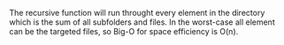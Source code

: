 The recursive function will run throught every element in the directory
which is the sum of all subfolders and files.
In the worst-case all element can be the targeted files, so Big-O for space efficiency is O(n).
